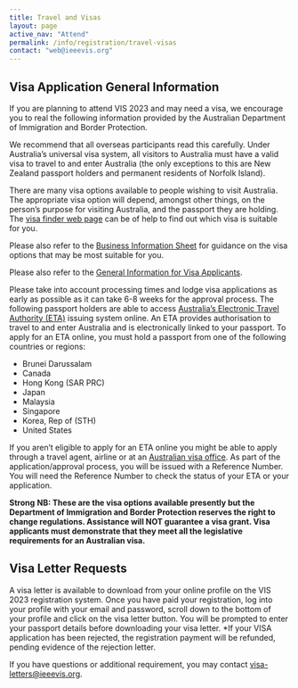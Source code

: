 ```yaml
---
title: Travel and Visas
layout: page
active_nav: "Attend"
permalink: /info/registration/travel-visas
contact: "web@ieeevis.org"
---
```


## Visa Application General Information

If you are planning to attend VIS 2023 and may need a visa, we encourage you to real the following information provided by the Australian Department of Immigration and Border Protection. 

We recommend that all overseas participants read this carefully. Under Australia’s universal visa system, all visitors to Australia must have a valid visa to travel to and enter Australia (the only exceptions to this are New Zealand passport holders and permanent residents of Norfolk Island). 

There are many visa options available to people wishing to visit Australia. The appropriate visa option will depend, amongst other things, on the person’s purpose for visiting Australia, and the passport they are holding. The [visa finder web page](https://immi.homeaffairs.gov.au/visas/getting-a-visa/visa-finder) can be of help to find out which visa is suitable for you.

Please also refer to the [Business Information Sheet](https://ijcai-17.org/BusinessInformationSheet.pdf) for guidance on the visa options that may be most suitable for you. 

Please also refer to the [General Information for Visa Applicants](https://ijcai-17.org/GeneralInformation.pdf). 

Please take into account processing times and lodge visa applications as early as possible as it can take 6-8 weeks for the approval process. The following passport holders are able to access [Australia’s Electronic Travel Authority (ETA)](https://www.eta.homeaffairs.gov.au/ETAS3/etas) issuing system online. An ETA provides authorisation to travel to and enter Australia and is electronically linked to your passport. To apply for an ETA online, you must hold a passport from one of the following countries or regions: 

* Brunei Darussalam 
* Canada 
* Hong Kong (SAR PRC) 
* Japan 
* Malaysia 
* Singapore 
* Korea, Rep of (STH) 
* United States

If you aren’t eligible to apply for an ETA online you might be able to apply through a travel agent, airline or at an [Australian visa office](https://www.homeaffairs.gov.au/about/contact/offices-locations). As part of the application/approval process, you will be issued with a Reference Number. You will need the Reference Number to check the status of your ETA or your application. 


**Strong** __NB: These are the visa options available presently but the Department of Immigration and Border Protection reserves the right to change regulations. Assistance will NOT guarantee a visa grant. Visa applicants must demonstrate that they meet all the legislative requirements for an Australian visa.__




## Visa Letter Requests

A visa letter is available to download from your online profile on the VIS 2023 registration system. Once you have paid your registration, log into your profile with your email and password, scroll down to the bottom of your profile and click on the visa letter button. You will be prompted to enter your passport details before downloading your visa letter. 
*If your VISA application has been rejected, the registration payment will be refunded, pending evidence of the rejection letter.

If you have questions or additional requirement, you may contact [visa-letters@ieeevis.org](mailto:visa-letters@ieeevis.org).
